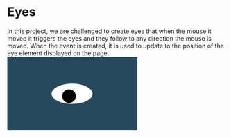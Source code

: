 # Eyes

In this project, we are challenged to create eyes that when the mouse it moved it triggers the eyes and they follow to any direction the mouse is moved.
When the event is created, it is used to update to the position of the eye element displayed on the page.
<img src= "oneeye.png" width='300'/>
